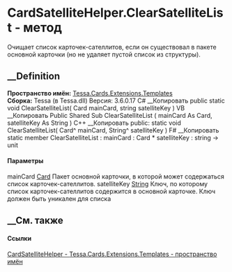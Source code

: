 # CardSatelliteHelper.ClearSatelliteList - метод
Очищает список карточек-сателлитов, если он существовал в пакете основной
карточки (но не удаляет пустой список из структуры).
## __Definition
 **Пространство имён:**
[Tessa.Cards.Extensions.Templates](N_Tessa_Cards_Extensions_Templates.htm)  
 **Сборка:** Tessa (в Tessa.dll) Версия: 3.6.0.17
C# __Копировать
     public static void ClearSatelliteList(
    	Card mainCard,
    	string satelliteKey
    )
VB __Копировать
     Public Shared Sub ClearSatelliteList ( 
    	mainCard As Card,
    	satelliteKey As String
    )
C++ __Копировать
     public:
    static void ClearSatelliteList(
    	Card^ mainCard, 
    	String^ satelliteKey
    )
F# __Копировать
     static member ClearSatelliteList : 
            mainCard : Card * 
            satelliteKey : string -> unit 
#### Параметры
mainCard [Card](T_Tessa_Cards_Card.htm)
    Пакет основной карточки, в которой может содержаться список карточек-сателлитов.
satelliteKey [String](https://learn.microsoft.com/dotnet/api/system.string)
     Ключ, по которому список карточек-сателлитов содержится в основной карточке. Ключ должен быть уникален для списка 
## __См. также
#### Ссылки
[CardSatelliteHelper -
](T_Tessa_Cards_Extensions_Templates_CardSatelliteHelper.htm)
[Tessa.Cards.Extensions.Templates - пространство
имён](N_Tessa_Cards_Extensions_Templates.htm)
